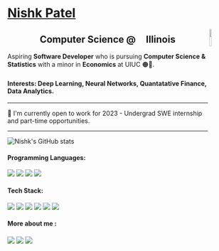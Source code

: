 # [Nishk Patel](https://www.linkedin.com/in/nishk-patel/)

<img align="right" width="10%" src ="https://media.giphy.com/media/uTpY9ARfN2eqs/giphy.gif">

<h2 align="center">Computer Science @ <img width="13px" src="https://marketing.illinois.edu/wp-content/uploads/2021/09/block-I-primary.png"/> Illinois</h2>

Aspiring **Software Developer** who is pursuing **Computer Science & Statistics** with a minor in **Economics** at UIUC 🟠🔵.

#### Interests: Deep Learning, Neural Networks, Quantatative Finance, Data Analytics.

---

:dart: I'm currently open to work for 2023 - Undergrad SWE internship and part-time opportunities.<br>

---

![Nishk's GitHub stats](https://github-readme-stats.vercel.app/api?username=nishkp&hide=contribs,prs,issues&theme=radical)

 <!--

- 👯 I’m looking to collaborate on ...
- 🤔 I’m looking for help with ...
- 💬 Ask me about ...
- 📫 How to reach me: ....
-->

#### Programming Languages:

<p align="left">
<img src="https://img.icons8.com/color/30/000000/javascript.png"/>
<img src="https://img.icons8.com/color/30/000000/c-plus-plus-logo.png"/>
<img src="https://img.icons8.com/color/30/000000/python.png"/>
<img src="https://img.icons8.com/color/30/000000/java-coffee-cup-logo.png"/>
</p>


<!--
<img src="https://img.icons8.com/officel/30/000000/php-logo.png"/>
<img src="https://img.icons8.com/color/30/000000/c-programming.png"/>
-->

#### Tech Stack:

<p align="left">
<img src="https://img.icons8.com/color/30/000000/html-5.png"/>
<img src="https://img.icons8.com/color/30/000000/css3.png"/>
<img src="https://img.icons8.com/plasticine/30/000000/react.png"/>
<img src="https://img.icons8.com/color/30/000000/bootstrap.png"/>
<img src="https://img.icons8.com/color/30/000000/git.png"/>
<img src="https://img.icons8.com/fluent/30/000000/visual-studio-code-2019.png"/>
</p>

<!-- <img src="https://img.icons8.com/nolan/30/heroku.png"/>
<!-- <img src="https://img.icons8.com/color/30/000000/firebase.png"/> -->
<!-- <img src="https://img.icons8.com/ios-filled/30/000000/jquery.png"/> -->
<!-- <img src="https://img.icons8.com/color/30/000000/linux.png"/> -->
<!-- <img src="https://img.icons8.com/color/30/000000/arduino.png"/> -->
<!-- <img src="https://img.icons8.com/color/30/000000/graphql.png"/> -->
<!-- <img src="https://img.icons8.com/color/30/000000/nodejs.png"/>-->
<!-- 


#### Databases:

<p align="left">
<img src="https://img.icons8.com/ios-filled/30/000000/mysql-logo.png"/>
<img src="https://img.icons8.com/color/30/000000/mongodb.png"/>
<img src="https://img.icons8.com/color/30/000000/postgreesql.png"/>
</p>
 
#### DevOps:
<p align="left">

coming soon ;)

<img src="https://img.icons8.com/color/30/000000/amazon-web-services.png"/>
<img src="https://img.icons8.com/color/30/000000/kubernetes.png"/>
<img src="https://img.icons8.com/color/30/000000/docker.png"/>

</p>
---
> *“Do not go where the path may lead, go instead where there is no path and leave a trail. ~ Ralph Waldo Emerson”* ~ My CSC 101 Professor
---


 -->
#### More about me :

[<img align="center" src="https://img.icons8.com/fluent/32/000000/linkedin.png"/>][linkedin]
[<img align="center" src="https://img.icons8.com/fluent/30/000000/open-resume.png"/>][resume]
[<img align="center" src="https://img.icons8.com/cotton/37/000000/instagram.png"/>][insta]

<!--
[<img align="center" src="https://img.icons8.com/color/30/000000/domain--v1.png"/>][website]
[<img align="center" src="https://img.icons8.com/dusk/30/000000/email.png"/>][email]</br>
-->

[linkedin]: https://www.linkedin.com/in/nishk-patel/
[resume]: https://github.com/nishkp/nishkp/blob/7a97e308ac59bd7843e76e8ca5f2e49750a26a0f/Nishk_Patel_Resume.pdf
[insta]: https://www.instagram.com/nishk_p/
[email]: mailto:nishkdpatel@gmail.com
